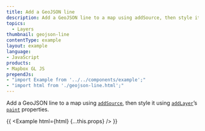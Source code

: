 ```yaml
---
title: Add a GeoJSON line
description: Add a GeoJSON line to a map using addSource, then style it using addLayer’s paint properties.
topics:
  - Layers
thumbnail: geojson-line
contentType: example
layout: example
language:
- JavaScript
products:
- Mapbox GL JS
prependJs:
- "import Example from '../../components/example';"
- "import html from './geojson-line.html';"
---
```


Add a GeoJSON line to a map using [`addSource`](/mapbox-gl-js/api/map/#map#addsource), then style it using [`addLayer`](/mapbox-gl-js/api/map/#map#addlayer)’s [`paint`](/mapbox-gl-js/style-spec/layers/#line) properties.

{{ <Example html={html} {...this.props} /> }}
